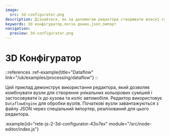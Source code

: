 ```yaml
---
image:
  src: 3d-configurator.png
description: Дізнайтеся, як за допомогою редактора створювати власні суміші кольорів для кузова та коліс автомобіля за допомогою цього прикладу 3D-конфігуратора. Редактор використовує DataflowEngine для обробки вузлів і завантажує початкові вузли з файлу JSON через спеціальний імпортер
keywords: 3d конфігуратор,потік даних,json,імпорт
navigation:
  preview: 3d-configurator.png
---
```


# 3D Конфігуратор

::references
:ref-example{title="Dataflow" link="/uk/examples/processing/dataflow"}
::

Цей приклад демонструє використання редактора, який дозволяє комбінувати вузли для створення унікальних кольорових сумішей і застосовувати їх до кузова та коліс автомобіля. Редактор використовує `DataflowEngine` для обробки вузлів. Початкові вузли завантажуються з файлу JSON через спеціальний імпортер, реалізований для цього редактора.

:example{id="rete-js-2-3d-configurator-43o7ex" module="/src/node-editor/index.js"}

